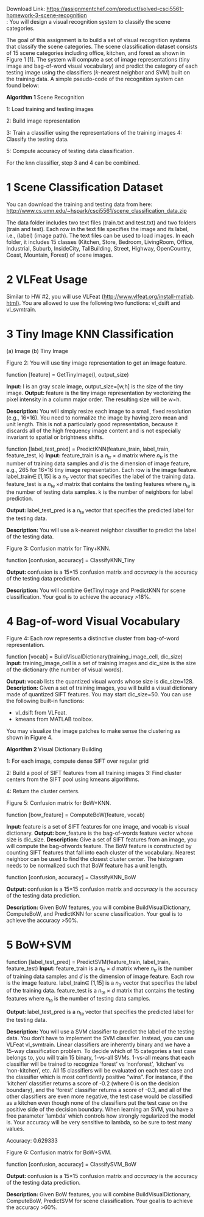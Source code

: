 Download Link: https://assignmentchef.com/product/solved-csci5561-homework-3-scene-recognition
<br>
: You will design a visual recognition system to classify the scene categories.

The goal of this assignment is to build a set of visual recognition systems that classify the scene categories. The scene classification dataset consists of 15 scene categories including office, kitchen, and forest as shown in Figure 1 [1]. The system will compute a set of image representations (tiny image and bag-of-word visual vocabulary) and predict the category of each testing image using the classifiers (<em>k</em>-nearest neighbor and SVM) built on the training data. A simple pseudo-code of the recognition system can found below:

<strong>Algorithm 1 </strong>Scene Recognition

1: Load training and testing images

2: Build image representation

3: Train a classifier using the representations of the training images 4: Classify the testing data.

5: Compute accuracy of testing data classification.

For the knn classifier, step 3 and 4 can be combined.

<h1>1             Scene Classification Dataset</h1>

You can download the training and testing data from here: <a href="http://www.cs.umn.edu/~hspark/csci5561/scene_classification_data.zip">http://www.cs.umn.edu/</a><a href="http://www.cs.umn.edu/~hspark/csci5561/scene_classification_data.zip">~</a><a href="http://www.cs.umn.edu/~hspark/csci5561/scene_classification_data.zip">hspark/csci5561/scene_classification_data.zip</a>

The data folder includes two text files (train.txt and test.txt) and two folders (train and test). Each row in the text file specifies the image and its label, i.e., (label) (image path). The text files can be used to load images. In each folder, it includes 15 classes (Kitchen, Store, Bedroom, LivingRoom, Office, Industrial, Suburb, InsideCity, TallBuilding, Street, Highway, OpenCountry, Coast, Mountain, Forest) of scene images.

<h1>2             VLFeat Usage</h1>

Similar to HW #2, you will use VLFeat (<a href="http://www.vlfeat.org/install-matlab.html">http://www.vlfeat.org/install-matlab. </a><a href="http://www.vlfeat.org/install-matlab.html">html</a><a href="http://www.vlfeat.org/install-matlab.html">)</a>. You are allowed to use the following two functions: vl_dsift and vl_svmtrain.

<h1>3             Tiny Image KNN Classification</h1>

(a) Image                                          (b) Tiny Image

Figure 2: You will use tiny image representation to get an image feature.

function [feature] = GetTinyImage(I, output_size)

<strong>Input: </strong>I is an gray scale image, output_size=[w,h] is the size of the tiny image. <strong>Output: </strong>feature is the tiny image representation by vectorizing the pixel intensity in a column major order. The resulting size will be w×h.

<strong>Description: </strong>You will simply resize each image to a small, fixed resolution (e.g., 16×16). You need to normalize the image by having zero mean and unit length. This is not a particularly good representation, because it discards all of the high frequency image content and is not especially invariant to spatial or brightness shifts.

function [label_test_pred] = PredictKNN(feature_train, label_train, feature_test, k) <strong>Input: </strong>feature_train is a <em>n</em><sub>tr </sub>× <em>d </em>matrix where <em>n</em><sub>tr </sub>is the number of training data samples and <em>d </em>is the dimension of image feature, e.g., 265 for 16×16 tiny image representation. Each row is the image feature. label_train∈ [1<em>,</em>15] is a <em>n</em><sub>tr </sub>vector that specifies the label of the training data. feature_test is a <em>n</em><sub>te </sub>×<em>d </em>matrix that contains the testing features where <em>n</em><sub>te </sub>is the number of testing data samples. k is the number of neighbors for label prediction.

<strong>Output: </strong>label_test_pred is a <em>n</em><sub>te </sub>vector that specifies the predicted label for the testing data.

<strong>Description: </strong>You will use a k-nearest neighbor classifier to predict the label of the testing data.




Figure 3: Confusion matrix for Tiny+KNN.

function [confusion, accuracy] = ClassifyKNN_Tiny

<strong>Output: </strong>confusion is a 15×15 confusion matrix and <em>accuracy </em>is the accuracy of the testing data prediction.

<strong>Description: </strong>You will combine GetTinyImage and PredictKNN for scene classification. Your goal is to achieve the accuracy <em>&gt;</em>18%.

<h1>4             Bag-of-word Visual Vocabulary</h1>

Figure 4: Each row represents a distinctive cluster from bag-of-word representation.

function [vocab] = BuildVisualDictionary(training_image_cell, dic_size) <strong>Input: </strong>training_image_cell is a set of training images and dic_size is the size of the dictionary (the number of visual words).

<strong>Output: </strong>vocab lists the quantized visual words whose size is dic_size×128. <strong>Description: </strong>Given a set of training images, you will build a visual dictionary made of quantized SIFT features. You may start dic_size=50. You can use the following built-in functions:

<ul>

 <li>vl_dsift from VLFeat.</li>

 <li>kmeans from MATLAB toolbox.</li>

</ul>

You may visualize the image patches to make sense the clustering as shown in Figure 4.

<strong>Algorithm 2 </strong>Visual Dictionary Building

1: For each image, compute dense SIFT over regular grid

2: Build a pool of SIFT features from all training images 3: Find cluster centers from the SIFT pool using kmeans algorithms.

4: Return the cluster centers.

Figure 5: Confusion matrix for BoW+KNN.

function [bow_feature] = ComputeBoW(feature, vocab)

<strong>Input: </strong>feature is a set of SIFT features for one image, and vocab is visual dictionary. <strong>Output: </strong>bow_feature is the bag-of-words feature vector whose size is dic_size. <strong>Description: </strong>Give a set of SIFT features from an image, you will compute the bag-ofwords feature. The BoW feature is constructed by counting SIFT features that fall into each cluster of the vocabulary. Nearest neighbor can be used to find the closest cluster center. The histogram needs to be normalized such that BoW feature has a unit length.

function [confusion, accuracy] = ClassifyKNN_BoW

<strong>Output: </strong>confusion is a 15×15 confusion matrix and <em>accuracy </em>is the accuracy of the testing data prediction.

<strong>Description: </strong>Given BoW features, you will combine BuildVisualDictionary, ComputeBoW, and PredictKNN for scene classification. Your goal is to achieve the accuracy <em>&gt;</em>50%.

<h1>5             BoW+SVM</h1>

function [label_test_pred] = PredictSVM(feature_train, label_train, feature_test) <strong>Input: </strong>feature_train is a <em>n</em><sub>tr </sub>× <em>d </em>matrix where <em>n</em><sub>tr </sub>is the number of training data samples and <em>d </em>is the dimension of image feature. Each row is the image feature. label_train∈ [1<em>,</em>15] is a <em>n</em><sub>tr </sub>vector that specifies the label of the training data. feature_test is a <em>n</em><sub>te </sub>× <em>d </em>matrix that contains the testing features where <em>n</em><sub>te </sub>is the number of testing data samples.

<strong>Output: </strong>label_test_pred is a <em>n</em><sub>te </sub>vector that specifies the predicted label for the testing data.

<strong>Description: </strong>You will use a SVM classifier to predict the label of the testing data. You don’t have to implement the SVM classifier. Instead, you can use VLFeat vl_svmtrain. Linear classifiers are inherently binary and we have a 15-way classification problem. To decide which of 15 categories a test case belongs to, you will train 15 binary, 1-vs-all SVMs. 1-vs-all means that each classifier will be trained to recognize ‘forest’ vs ‘nonforest’, ‘kitchen’ vs ‘non-kitchen’, etc. All 15 classifiers will be evaluated on each test case and the classifier which is most confidently positive “wins”. For instance, if the ‘kitchen’ classifier returns a score of -0.2 (where 0 is on the decision boundary), and the ‘forest’ classifier returns a score of -0.3, and all of the other classifiers are even more negative, the test case would be classified as a kitchen even though none of the classifiers put the test case on the positive side of the decision boundary. When learning an SVM, you have a free parameter ’lambda’ which controls how strongly regularized the model is. Your accuracy will be very sensitive to lambda, so be sure to test many values.

Accuracy: 0.629333

Figure 6: Confusion matrix for BoW+SVM.

function [confusion, accuracy] = ClassifySVM_BoW

<strong>Output: </strong>confusion is a 15×15 confusion matrix and <em>accuracy </em>is the accuracy of the testing data prediction.

<strong>Description: </strong>Given BoW features, you will combine BuildVisualDictionary, ComputeBoW, PredictSVM for scene classification. Your goal is to achieve the accuracy <em>&gt;</em>60%.